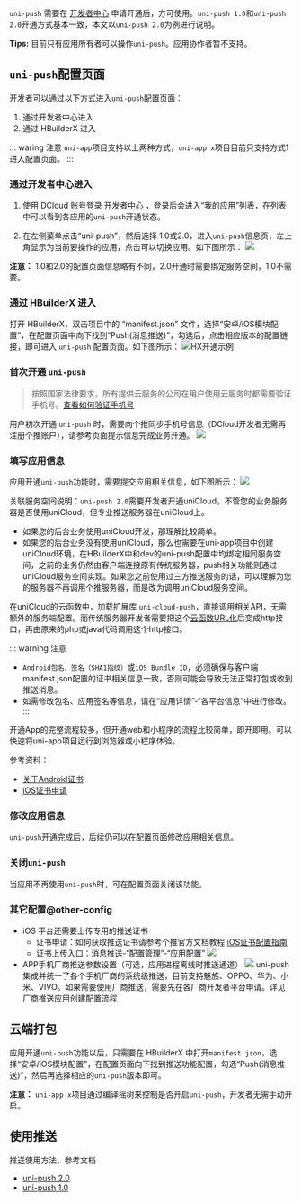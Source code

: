 `uni-push` 需要在 [开发者中心](https://dev.dcloud.net.cn) 申请开通后，方可使用。`uni-push 1.0`和`uni-push 2.0`开通方式基本一致，本文以`uni-push 2.0`为例进行说明。

**Tips:** 目前只有应用所有者可以操作`uni-push`。应用协作者暂不支持。

## `uni-push`配置页面

开发者可以通过以下方式进入`uni-push`配置页面：
1. 通过开发者中心进入
2. 通过 HBuilderX 进入

::: waring 注意
`uni-app`项目支持以上两种方式，`uni-app x`项目目前只支持方式1进入配置页面。
:::


### 通过开发者中心进入
1. 使用 DCloud 账号登录 [开发者中心](https://dev.dcloud.net.cn) ，登录后会进入“我的应用”列表，在列表中可以看到各应用的`uni-push`开通状态。

2. 在左侧菜单点击“uni-push”，然后选择 1.0或2.0，进入`uni-push`信息页，左上角显示为当前要操作的应用，点击可以切换应用。如下图所示：
![](https://qiniu-web-assets.dcloud.net.cn/unidoc/zh/uniPush2-info.jpg)

**注意：** 1.0和2.0的配置页面信息略有不同，2.0开通时需要绑定服务空间，1.0不需要。

### 通过 HBuilderX 进入
打开 HBuilderX，双击项目中的 “manifest.json” 文件，选择“安卓/iOS模块配置”，在配置页面中向下找到“Push(消息推送)”，勾选后，点击相应版本的配置链接，即可进入 `uni-push` 配置页面。如下图所示：
![HX开通示例](https://web-ext-storage.dcloud.net.cn/doc/uni-push/hx-push-config.png)


### 首次开通 `uni-push`

> 按照国家法律要求，所有提供云服务的公司在用户使用云服务时都需要验证手机号。[查看如何验证手机号](../dev/account/modify.md#verify-phone)

用户初次开通 `uni-push` 时，需要向个推同步手机号信息（DCloud开发者无需再注册个推账户），请参考页面提示信息完成业务开通。
![](https://web-ext-storage.dcloud.net.cn/doc/uni-push/create-account.png)


### 填写应用信息
应用开通`uni-push`功能时，需要提交应用相关信息，如下图所示：
![](https://qiniu-web-assets.dcloud.net.cn/unidoc/zh/uniPush2-info.jpg)

关联服务空间说明：`uni-push 2.0`需要开发者开通uniCloud。不管您的业务服务器是否使用uniCloud，但专业推送服务器在uniCloud上。

- 如果您的后台业务使用uniCloud开发，那理解比较简单。
- 如果您的后台业务没有使用uniCloud，那么也需要在uni-app项目中创建uniCloud环境，在HBuilderX中和dev的uni-push配置中均绑定相同服务空间，之前的业务仍然由客户端连接原有传统服务器，push相关功能则通过uniCloud服务空间实现。如果您之前使用过三方推送服务的话，可以理解为您的服务器不再调用个推服务器，而是改为调用uniCloud服务空间。

在uniCloud的云函数中，加载扩展库 `uni-cloud-push`，直接调用相关API，无需额外的服务端配置。而传统服务器开发者需要把这个[云函数URL化](https://uniapp.dcloud.io/uniCloud/http.html)后变成http接口，再由原来的php或java代码调用这个http接口。

::: warning 注意
- `Android包名、签名（SHA1指纹）`或`iOS Bundle ID`，必须确保与客户端manifest.json配置的证书相关信息一致，否则可能会导致无法正常打包或收到推送消息。
- 如需修改包名、应用签名等信息，请在“应用详情”-“各平台信息”中进行修改。
:::

开通App的完整流程较多，但开通web和小程序的流程比较简单，即开即用。可以快速将uni-app项目运行到浏览器或小程序体验。


参考资料：
- [关于Android证书](https://ask.dcloud.net.cn/article/35985#server)
- [iOS证书申请](https://ask.dcloud.net.cn/article/152)

### 修改应用信息
`uni-push`开通完成后，后续仍可以在配置页面修改应用相关信息。

### 关闭`uni-push`
当应用不再使用`uni-push`时，可在配置页面关闭该功能。

### 其它配置@other-config
- iOS 平台还需要上传专用的推送证书
	+ 证书申请：如何获取推送证书请参考个推官方文档教程 [iOS证书配置指南](https://docs.getui.com/getui/mobile/ios/apns/)
	+ 证书上传入口：消息推送-“配置管理”-“应用配置”
![](https://img-cdn-aliyun.dcloud.net.cn/uni-app/doc/dev/ios.png)
- APP手机厂商推送参数设置（可选，应用进程离线时推送通道）
	![](https://img-cdn-aliyun.dcloud.net.cn/uni-app/doc/dev/20220728173149.png)
	uni-push集成并统一了各个手机厂商的系统级推送，目前支持魅族、OPPO、华为、小米、VIVO。如果需要使用厂商推送，需要先在各厂商开发者平台申请。详见[厂商推送应用创建配置流程](https://www.dcloud.io/docs/a/unipush/manufacturer.pdf)


## 云端打包
应用开通`uni-push`功能以后，只需要在 HBuilderX 中打开`manifest.json`，选择“安卓/iOS模块配置”，在配置页面向下找到推送功能配置，勾选“Push(消息推送)”，然后再选择相应的`uni-push`版本即可。

**注意：** `uni-app x`项目通过编译摇树来控制是否开启`uni-push`，开发者无需手动开启。

## 使用推送
推送使用方法，参考文档 
- [uni-push 2.0](../unipush-v2.md)
- [uni-push 1.0](../unipush-v1.md)
